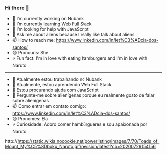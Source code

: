### Hi there 👋

- 🔭 I’m currently working on Nubank
- 🌱 I’m currently learning Web Full Stack
- 🤔 I’m looking for help with JavaScript
- 💬 Ask me about aliens because I really like talk about aliens
- 📫 How to reach me: https://www.linkedin.com/in/let%C3%ADcia-dos-santos/
- 😄 Pronouns: She
- ⚡ Fun fact: I'm in love with eating hamburgers and I'm in love with Naruto

------------------------------------------------------------------------------------

- 🔭 Atualmente estou trabalhando no Nubank
- 🌱 Atualmente, estou aprendendo Web Full Stack
- 🤔 Estou procurando ajuda com JavaScript
- 💬 Pergunte-me sobre alienígenas porque eu realmente gosto de falar sobre alienígenas
- 📫 Como entrar em contato comigo: https://www.linkedin.com/in/let%C3%ADcia-dos-santos/
- 😄 Pronomes: Ela
- ⚡ Curiosidade: Adoro comer hambúrgueres e sou apaixonada por Naruto

http://https://static.wikia.nocookie.net/powerlisting/images/7/70/Toads_of_Mount_My%C5%8Dboku_Naruto.gif/revision/latest?cb=20200729154156

